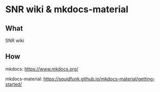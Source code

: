 # SNR wiki & mkdocs-material

## What

SNR wiki

## How

mkdocs: https://www.mkdocs.org/

mkdocs-material: https://squidfunk.github.io/mkdocs-material/getting-started/
